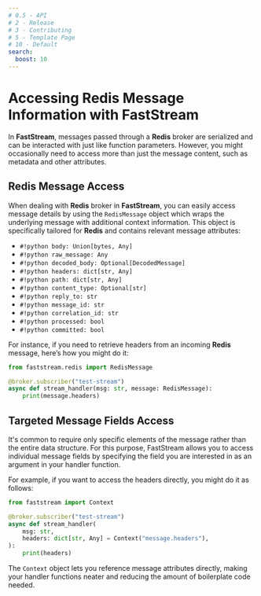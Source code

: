 ```yaml
---
# 0.5 - API
# 2 - Release
# 3 - Contributing
# 5 - Template Page
# 10 - Default
search:
  boost: 10
---
```


# Accessing Redis Message Information with FastStream

In **FastStream**, messages passed through a **Redis** broker are serialized and can be interacted with just like function parameters. However, you might occasionally need to access more than just the message content, such as metadata and other attributes.

## Redis Message Access

When dealing with **Redis** broker in **FastStream**, you can easily access message details by using the `RedisMessage` object which wraps the underlying message with additional context information. This object is specifically tailored for **Redis** and contains relevant message attributes:

* `#!python body: Union[bytes, Any]`
* `#!python raw_message: Any`
* `#!python decoded_body: Optional[DecodedMessage]`
* `#!python headers: dict[str, Any]`
* `#!python path: dict[str, Any]`
* `#!python content_type: Optional[str]`
* `#!python reply_to: str`
* `#!python message_id: str`
* `#!python correlation_id: str`
* `#!python processed: bool`
* `#!python committed: bool`

For instance, if you need to retrieve headers from an incoming **Redis** message, here’s how you might do it:

```python
from faststream.redis import RedisMessage

@broker.subscriber("test-stream")
async def stream_handler(msg: str, message: RedisMessage):
    print(message.headers)
```

## Targeted Message Fields Access

It's common to require only specific elements of the message rather than the entire data structure. For this purpose, FastStream allows you to access individual message fields by specifying the field you are interested in as an argument in your handler function.

For example, if you want to access the headers directly, you might do it as follows:

```python
from faststream import Context

@broker.subscriber("test-stream")
async def stream_handler(
    msg: str,
    headers: dict[str, Any] = Context("message.headers"),
):
    print(headers)
```

The `Context` object lets you reference message attributes directly, making your handler functions neater and reducing the amount of boilerplate code needed.
